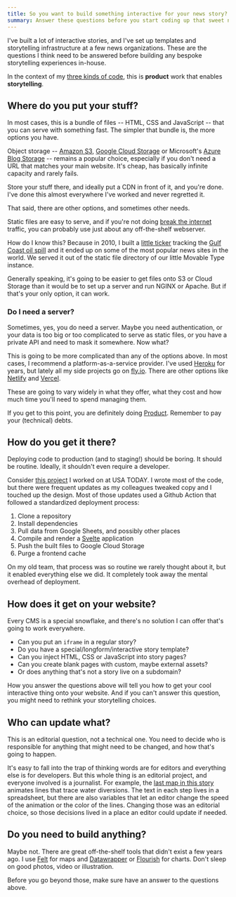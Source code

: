 ```yaml
---
title: So you want to build something interactive for your news story?
summary: Answer these questions before you start coding up that sweet new thing.
---
```


I've built a lot of interactive stories, and I've set up templates and storytelling infrastructure at a few news organizations. These are the questions I think need to be answered before building any bespoke storytelling experiences in-house.

In the context of my [three kinds of code](https://chrisamico.com/blog/2023-02-01/three-kinds-of-code/), this is **product** work that enables **storytelling**.

## Where do you put your stuff?

In most cases, this is a bundle of files -- HTML, CSS and JavaScript -- that you can serve with something fast. The simpler that bundle is, the more options you have.

Object storage -- [Amazon S3](https://aws.amazon.com/s3/), [Google Cloud Storage](https://cloud.google.com/storage) or Microsoft's [Azure Blog Storage](https://azure.microsoft.com/en-us/products/storage/blobs/) -- remains a popular choice, especially if you don't need a URL that matches your main website. It's cheap, has basically infinite capacity and rarely fails.

Store your stuff there, and ideally put a CDN in front of it, and you're done. I've done this almost everywhere I've worked and never regretted it.

That said, there are other options, and sometimes other needs.

Static files are easy to serve, and if you're not doing [break the internet](https://www.merriam-webster.com/words-at-play/break-the-internet) traffic, you can probably use just about any off-the-shelf webserver.

How do I know this? Because in 2010, I built a [little ticker](https://www.pbs.org/newshour/nation/gulf-coast-oil-leak-widget) tracking the [Gulf Coast oil spill](https://www.pbs.org/newshour/tag/gulf-oil-spill) and it ended up on some of the most popular news sites in the world. We served it out of the static file directory of our little Movable Type instance.

Generally speaking, it's going to be easier to get files onto S3 or Cloud Storage than it would be to set up a server and run NGINX or Apache. But if that's your only option, it can work.

### Do I need a server?

Sometimes, yes, you do need a server. Maybe you need authentication, or your data is too big or too complicated to serve as static files, or you have a private API and need to mask it somewhere. Now what?

This is going to be more complicated than any of the options above. In most cases, I recommend a platform-as-a-service provider. I've used [Heroku](https://www.heroku.com/) for years, but lately all my side projects go on [fly.io](https://fly.io/). There are other options like [Netlify](https://www.netlify.com/) and [Vercel](https://vercel.com/).

These are going to vary widely in what they offer, what they cost and how much time you'll need to spend managing them.

If you get to this point, you are definitely doing [Product](https://chrisamico.com/blog/2023-02-01/three-kinds-of-code/). Remember to pay your (technical) debts.

## How do you get it there?

Deploying code to production (and to staging!) should be boring. It should be routine. Ideally, it shouldn't even require a developer.

Consider [this project](https://www.usatoday.com/storytelling/database-rating-dam-condition-climate-change-heavy-rain/) I worked on at USA TODAY. I wrote most of the code, but there were frequent updates as my colleagues tweaked copy and I touched up the design. Most of those updates used a Github Action that followed a standardized deployment process:

1. Clone a repository
2. Install dependencies
3. Pull data from Google Sheets, and possibly other places
4. Compile and render a [Svelte](https://svelte.dev/) application
5. Push the built files to Google Cloud Storage
6. Purge a frontend cache

On my old team, that process was so routine we rarely thought about it, but it enabled everything else we did. It completely took away the mental overhead of deployment.

## How does it get on your website?

Every CMS is a special snowflake, and there's no solution I can offer that's going to work everywhere.

- Can you put an `iframe` in a regular story?
- Do you have a special/longform/interactive story template?
- Can you inject HTML, CSS or JavaScript into story pages?
- Can you create blank pages with custom, maybe external assets?
- Or does anything that's not a story live on a subdomain?

How you answer the questions above will tell you how to get your cool interactive thing onto your website. And if you can't answer this question, you might need to rethink your storytelling choices.

## Who can update what?

This is an editorial question, not a technical one. You need to decide who is responsible for anything that might need to be changed, and how that's going to happen.

It's easy to fall into the trap of thinking words are for editors and everything else is for developers. But this whole thing is an editorial project, and everyone involved is a journalist. For example, the [last map in this story](https://www.azcentral.com/in-depth/news/2021/11/20/us-forest-service-water-management-limited-oversight-diversions/8446212002/) animates lines that trace water diversions. The text in each step lives in a spreadsheet, but there are also variables that let an editor change the speed of the animation or the color of the lines. Changing those was an editorial choice, so those decisions lived in a place an editor could update if needed.

## Do you need to build anything?

Maybe not. There are great off-the-shelf tools that didn't exist a few years ago. I use [Felt](https://felt.com/) for maps and [Datawrapper](https://www.datawrapper.de/) or [Flourish](https://flourish.studio/) for charts. Don't sleep on good photos, video or illustration.

Before you go beyond those, make sure have an answer to the questions above.
